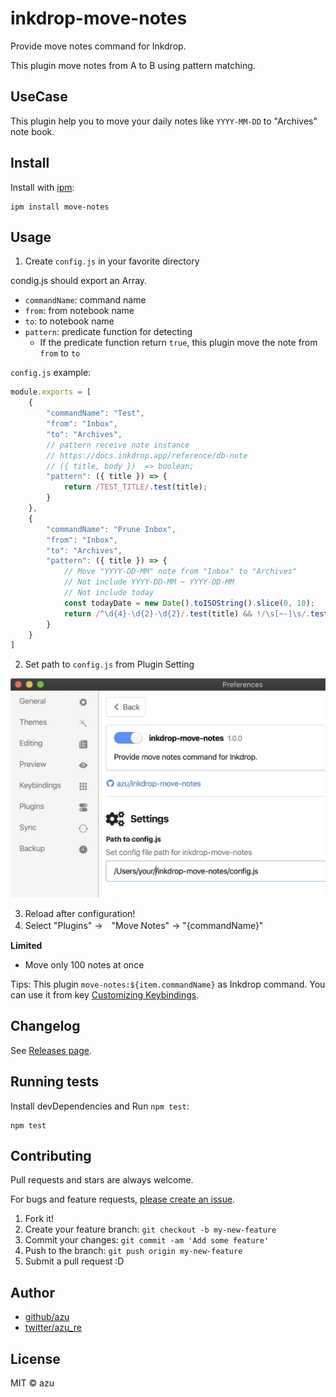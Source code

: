 # inkdrop-move-notes

Provide move notes command for Inkdrop.

This plugin move notes from A to B using pattern matching.

## UseCase

This plugin help you to move your daily notes like `YYYY-MM-DD` to "Archives" note book.

## Install

Install with [ipm](https://docs.inkdrop.app/manual/extend-inkdrop-with-plugins):

    ipm install move-notes

## Usage

1. Create `config.js` in your favorite directory 

condig.js should export an Array.

- `commandName`: command name
- `from`: from notebook name
- `to`: to notebook name
- `pattern`: predicate function for detecting
    - If the predicate function return `true`, this plugin move the note from `from` to `to`

`config.js` example:

```js
module.exports = [
    {
        "commandName": "Test",
        "from": "Inbox",
        "to": "Archives",
        // pattern receive note instance 
        // https://docs.inkdrop.app/reference/db-note
        // ({ title, body })  => boolean;
        "pattern": ({ title }) => {
            return /TEST_TITLE/.test(title);
        }
    },
    {
        "commandName": "Prune Inbox",
        "from": "Inbox",
        "to": "Archives",
        "pattern": ({ title }) => {
            // Move "YYYY-DD-MM" note from "Inbox" to "Archives" 
            // Not include YYYY-DD-MM ~ YYYY-DD-MM
            // Not include today
            const todayDate = new Date().toISOString().slice(0, 10);
            return /^\d{4}-\d{2}-\d{2}/.test(title) && !/\s[~-]\s/.test(title) && !title.includes(todayDate);
        }
    }
]
```

2. Set path to `config.js` from Plugin Setting

![setting image](https://raw.githubusercontent.com/azu/inkdrop-move-notes/master/docs/resources/settings.png)

3. Reload after configuration!
4. Select "Plugins" →　"Move Notes" → "{commandName}"

**Limited**

- Move only 100 notes at once 

Tips: This plugin `move-notes:${item.commandName}` as Inkdrop command. You can use it from key [Customizing Keybindings](https://docs.inkdrop.app/manual/customizing-keybindings).

## Changelog

See [Releases page](https://github.com/azu/inkdrop-move-notes/releases).

## Running tests

Install devDependencies and Run `npm test`:

    npm test

## Contributing

Pull requests and stars are always welcome.

For bugs and feature requests, [please create an issue](https://github.com/azu/inkdrop-move-notes/issues).

1. Fork it!
2. Create your feature branch: `git checkout -b my-new-feature`
3. Commit your changes: `git commit -am 'Add some feature'`
4. Push to the branch: `git push origin my-new-feature`
5. Submit a pull request :D

## Author

- [github/azu](https://github.com/azu)
- [twitter/azu_re](https://twitter.com/azu_re)

## License

MIT © azu
